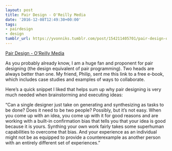 ```yaml
---
layout: post
title: Pair Design - O'Reilly Media
date: '2016-12-08T12:49:30+00:00'
tags:
- pairdesign
- design
tumblr_url: https://yvonniks.tumblr.com/post/154211405701/pair-design-oreilly-media
---
```

[Pair Design - O'Reilly Media](http://www.oreilly.com/design/free/pair-design.csp)  

As you probably already know, I am a huge fan and proponent for pair designing (the design equivalent of pair programming). Two heads are always better than one. My friend, Philip, sent me this link to a free e-book, which includes case studies and examples of ways to collaborate.&nbsp;

Here’s a quick snippet I liked that helps sum up why pair designing is very much needed when brainstorming and executing ideas:&nbsp;

“Can a single designer just take on generating and synthesizing as tasks to be done? Does it need to be two people? Possibly, but it’s not easy. When you come up with an idea, you come up with it for good reasons and are working with a built-in confirmation bias that tells you that your idea is good because it is yours. Synthing your own work fairly takes some superhuman capabilities to overcome that bias. And your experience as an individual might not be as equipped to provide a counterexample as another person with an entirely different set of experiences.”
